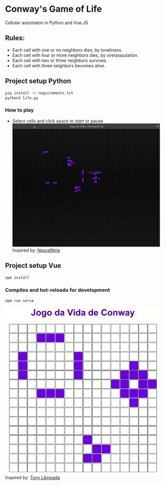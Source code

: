 # Conway's Game of Life
Cellular automaton in Python and Vue.JS
## Rules:
- Each cell with one or no neighbors dies, by loneliness.
- Each cell with four or more neighbors dies, by overpopulation.
- Each cell with two or three neighbors survives.
- Each cell with three neighbors becomes alive.
## Project setup Python
```
pip install -r requirements.txt
python3 life.py
```
### How to play
- Select cells and click space to start or pause <br>
![Autômoto celular em python por Fernanda Liz](src/assets/Jogo_da_vida_python.gif "Autômoto celular em python")
Inspired by: [NeuralNine](https://www.youtube.com/watch?v=cRWg2SWuXtM)
## Project setup Vue
```
npm install
```
### Compiles and hot-reloads for development
```
npm run serve
```
![Autômoto celular em Vue.JS por Fernanda Liz](src/assets/Jogo_da_vida_vue.gif "Autômoto celular em Vue") <br>
Inspired by: [Tony Lâmpada](https://www.youtube.com/watch?v=Wzx1Lg035F4)
